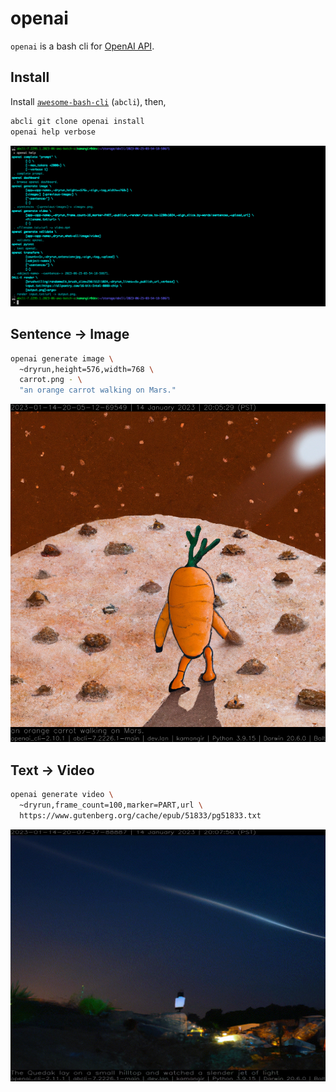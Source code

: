 # openai

`openai` is a bash cli for [OpenAI API](https://beta.openai.com/docs/introduction).

## Install

Install [`awesome-bash-cli`](https://github.com/kamangir/awesome-bash-cli) (`abcli`), then,

```bash
abcli git clone openai install
openai help verbose
```

![image](./assets/marquee.png)

## Sentence -> Image

```bash
openai generate image \
  ~dryrun,height=576,width=768 \
  carrot.png - \
  "an orange carrot walking on Mars."
```

![image](./assets/carrot.png)

## Text -> Video

```bash
openai generate video \
  ~dryrun,frame_count=100,marker=PART,url \
  https://www.gutenberg.org/cache/epub/51833/pg51833.txt
```

![image](./assets/minds.gif)